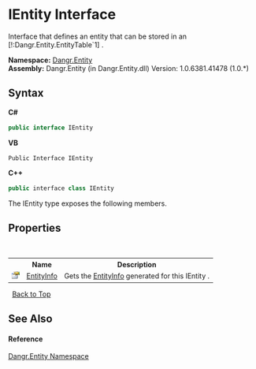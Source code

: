 # IEntity Interface
 

Interface that defines an entity that can be stored in an [!:Dangr.Entity.EntityTable`1] .

**Namespace:**&nbsp;<a href="N_Dangr_Entity">Dangr.Entity</a><br />**Assembly:**&nbsp;Dangr.Entity (in Dangr.Entity.dll) Version: 1.0.6381.41478 (1.0.*)

## Syntax

**C#**<br />
``` C#
public interface IEntity
```

**VB**<br />
``` VB
Public Interface IEntity
```

**C++**<br />
``` C++
public interface class IEntity
```

The IEntity type exposes the following members.


## Properties
&nbsp;<table><tr><th></th><th>Name</th><th>Description</th></tr><tr><td>![Public property](media/pubproperty.gif "Public property")</td><td><a href="P_Dangr_Entity_IEntity_EntityInfo">EntityInfo</a></td><td>
Gets the <a href="P_Dangr_Entity_IEntity_EntityInfo">EntityInfo</a> generated for this IEntity .</td></tr></table>&nbsp;
<a href="#ientity-interface">Back to Top</a>

## See Also


#### Reference
<a href="N_Dangr_Entity">Dangr.Entity Namespace</a><br />